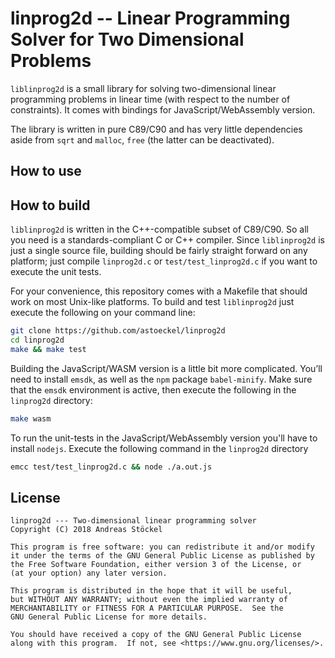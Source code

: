 # linprog2d -- Linear Programming Solver for Two Dimensional Problems

`liblinprog2d` is a small library for solving two-dimensional linear programming problems in linear time (with respect to the number of constraints). It comes with bindings for JavaScript/WebAssembly version.

The library is written in pure C89/C90 and has very little dependencies aside from `sqrt` and `malloc`, `free` (the latter can be deactivated).

## How to use



## How to build

`liblinprog2d` is written in the C++-compatible subset of C89/C90. So all you need is a standards-compliant C or C++ compiler. Since `liblinprog2d` is just a single source file, building should be fairly straight forward on any platform; just compile `linprog2d.c` or `test/test_linprog2d.c` if you want to execute the unit tests.

For your convenience, this repository comes with a Makefile that should work on most Unix-like platforms. To build and test `liblinprog2d` just execute the following on your command line:
```sh
git clone https://github.com/astoeckel/linprog2d
cd linprog2d
make && make test
```

Building the JavaScript/WASM version is a little bit more complicated. You’ll need to install `emsdk`, as well as the `npm` package `babel-minify`. Make sure that the `emsdk` environment is active, then execute the following in the `linprog2d` directory:
```sh
make wasm
```
To run the unit-tests in the JavaScript/WebAssembly version you'll have to install `nodejs`. Execute the following command in the `linprog2d` directory
```sh
emcc test/test_linprog2d.c && node ./a.out.js
```

## License

```
linprog2d --- Two-dimensional linear programming solver
Copyright (C) 2018 Andreas Stöckel

This program is free software: you can redistribute it and/or modify
it under the terms of the GNU General Public License as published by
the Free Software Foundation, either version 3 of the License, or
(at your option) any later version.

This program is distributed in the hope that it will be useful,
but WITHOUT ANY WARRANTY; without even the implied warranty of
MERCHANTABILITY or FITNESS FOR A PARTICULAR PURPOSE.  See the
GNU General Public License for more details.

You should have received a copy of the GNU General Public License
along with this program.  If not, see <https://www.gnu.org/licenses/>.
```

